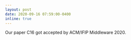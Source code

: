 ```yaml
---
layout: post
date: 2020-09-16 07:59:00-0400
inline: true
---
```


Our paper C16 got accepted by ACM/IFIP Middleware 2020.

